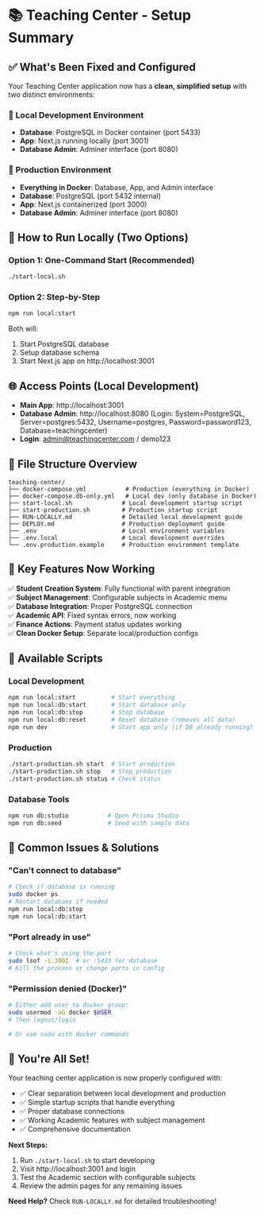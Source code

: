 # 📚 Teaching Center - Setup Summary

## ✅ What's Been Fixed and Configured

Your Teaching Center application now has a **clean, simplified setup** with two distinct environments:

### 🔧 Local Development Environment
- **Database**: PostgreSQL in Docker container (port 5433)
- **App**: Next.js running locally (port 3001)
- **Database Admin**: Adminer interface (port 8080)

### 🚀 Production Environment  
- **Everything in Docker**: Database, App, and Admin interface
- **Database**: PostgreSQL (port 5432 internal)
- **App**: Next.js containerized (port 3000)
- **Database Admin**: Adminer interface (port 8080)

## 🚀 How to Run Locally (Two Options)

### Option 1: One-Command Start (Recommended)
```bash
./start-local.sh
```

### Option 2: Step-by-Step
```bash
npm run local:start
```

Both will:
1. Start PostgreSQL database
2. Setup database schema
3. Start Next.js app on http://localhost:3001

## 🌐 Access Points (Local Development)
- **Main App**: http://localhost:3001
- **Database Admin**: http://localhost:8080 (Login: System=PostgreSQL, Server=postgres:5432, Username=postgres, Password=password123, Database=teachingcenter)
- **Login**: admin@teachingcenter.com / demo123

## 📁 File Structure Overview

```
teaching-center/
├── docker-compose.yml           # Production (everything in Docker)
├── docker-compose.db-only.yml   # Local dev (only database in Docker)
├── start-local.sh              # Local development startup script
├── start-production.sh         # Production startup script
├── RUN-LOCALLY.md              # Detailed local development guide
├── DEPLOY.md                   # Production deployment guide
├── .env                        # Local environment variables
├── .env.local                  # Local development overrides
└── .env.production.example     # Production environment template
```

## 🎯 Key Features Now Working

✅ **Student Creation System**: Fully functional with parent integration  
✅ **Subject Management**: Configurable subjects in Academic menu  
✅ **Database Integration**: Proper PostgreSQL connection  
✅ **Academic API**: Fixed syntax errors, now working  
✅ **Finance Actions**: Payment status updates working  
✅ **Clean Docker Setup**: Separate local/production configs  

## 🔧 Available Scripts

### Local Development
```bash
npm run local:start          # Start everything
npm run local:db:start       # Start database only
npm run local:db:stop        # Stop database
npm run local:db:reset       # Reset database (removes all data)
npm run dev                  # Start app only (if DB already running)
```

### Production
```bash
./start-production.sh start  # Start production
./start-production.sh stop   # Stop production
./start-production.sh status # Check status
```

### Database Tools
```bash
npm run db:studio           # Open Prisma Studio
npm run db:seed             # Seed with sample data
```

## 🐛 Common Issues & Solutions

### "Can't connect to database"
```bash
# Check if database is running
sudo docker ps
# Restart database if needed
npm run local:db:stop
npm run local:db:start
```

### "Port already in use"
```bash
# Check what's using the port
sudo lsof -i:3001  # or :5433 for database
# Kill the process or change ports in config
```

### "Permission denied (Docker)"
```bash
# Either add user to docker group:
sudo usermod -aG docker $USER
# Then logout/login

# Or use sudo with docker commands
```

## 🎉 You're All Set!

Your teaching center application is now properly configured with:
- ✅ Clear separation between local development and production
- ✅ Simple startup scripts that handle everything
- ✅ Proper database connections
- ✅ Working Academic features with subject management
- ✅ Comprehensive documentation

**Next Steps:**
1. Run `./start-local.sh` to start developing
2. Visit http://localhost:3001 and login
3. Test the Academic section with configurable subjects
4. Review the admin pages for any remaining issues

**Need Help?** Check `RUN-LOCALLY.md` for detailed troubleshooting!
